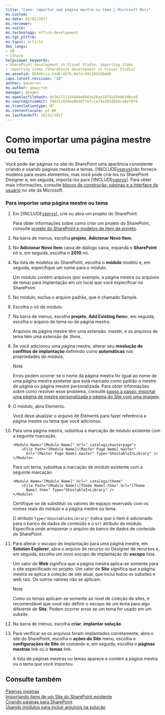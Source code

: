 ```yaml
---
title: "Como: importar uma página mestre ou tema | Microsoft Docs"
ms.custom: 
ms.date: 02/02/2017
ms.reviewer: 
ms.suite: 
ms.technology: office-development
ms.tgt_pltfrm: 
ms.topic: article
dev_langs:
- VB
- CSharp
helpviewer_keywords:
- SharePoint development in Visual Studio, importing items
- importing items [SharePoint development in Visual Studio]
ms.assetid: 8b446cca-2adb-457b-bbfd-891209290e80
caps.latest.revision: "18"
author: gewarren
ms.author: gewarren
manager: ghogen
ms.openlocfilehash: de361711234404e8b83e28aa1875b3549039bce0
ms.sourcegitcommit: f40311056ea0b4677efcca74a285dbb0ce0e7974
ms.translationtype: MT
ms.contentlocale: pt-BR
ms.lasthandoff: 10/31/2017
---
```

# <a name="how-to-import-a-master-page-or-theme"></a>Como importar uma página mestre ou tema
  Você pode dar páginas no site do SharePoint uma aparência consistente criando e usando páginas mestras e temas. [!INCLUDE[vsprvs](../sharepoint/includes/vsprvs-md.md)]não fornece modelos para esses elementos, mas você pode criá-los no SharePoint Designer e, em seguida, importá-los para [!INCLUDE[vsprvs](../sharepoint/includes/vsprvs-md.md)]. Para obter mais informações, consulte [blocos de construção: páginas e a Interface do usuário](http://go.microsoft.com/fwlink/?LinkID=182095) no site da Microsoft.  
  
### <a name="to-import-a-master-page-or-theme"></a>Para importar uma página mestre ou tema  
  
1.  Em [!INCLUDE[vsprvs](../sharepoint/includes/vsprvs-md.md)], crie ou abra um projeto do SharePoint.  
  
     Para obter informações sobre como criar um projeto do SharePoint, consulte [projeto do SharePoint e modelos de Item de projeto](../sharepoint/sharepoint-project-and-project-item-templates.md).  
  
2.  Na barra de menus, escolha **projeto**, **Adicionar Novo Item**.  
  
3.  No **Adicionar Novo Item** caixa de diálogo caixa, expanda o **SharePoint** nó e, em seguida, escolha o **2010** nó.  
  
4.  Na lista de modelos do SharePoint, escolha o **módulo** modelo e, em seguida, especifique um nome para o módulo.  
  
     Um módulo contém arquivos (por exemplo, a página mestra ou arquivos de tema) para implantação em um local que você especificar no SharePoint.  
  
5.  No módulo, exclua o arquivo padrão, que é chamado Sample.  
  
6.  Escolha o nó de módulo.  
  
7.  Na barra de menus, escolha **projeto**, **Add Existing Item**e, em seguida, escolha o arquivo de tema ou de página mestra.  
  
     Arquivos de página mestre têm uma extensão. master, e os arquivos de tema têm uma extensão de .thmx.  
  
8.  Se você adicionou uma página mestre, alterar seu **resolução de conflitos de implantação** definindo como **automáticas** nas propriedades do módulo.  
  
    > [!NOTE]  
    >  Erros podem ocorrer se o nome da página mestra for igual ao nome de uma página mestra existente que está marcado como padrão o mestre de página ou página mestre personalizada. Para obter informações sobre como resolver esse problema, consulte [passo a passo: importar uma página de mestre personalizada e página do Site com uma imagem](../sharepoint/walkthrough-import-a-custom-master-page-and-site-page-with-an-image.md).  
  
9. O módulo, abra Elements.  
  
     Você deve atualizar o arquivo de Elements para fazer referência a página mestre ou tema que você adicionou.  
  
10. Para uma página mestra, substitua a marcação de módulo existente com a seguinte marcação.  
  
    ```  
    <Module Name="[Module Name]" Url="_catalogs/masterpage">  
        <File Path="[Module Name]\[Master Page Name].master"   
          Url="[Master Page Name].master" Type="GhostableInLibrary" />  
    </Module>  
    ```  
  
     Para um tema, substitua a marcação de módulo existente com a seguinte marcação.  
  
    ```  
    <Module Name="[Module Name]" Url="_catalogs/theme"   
        <File Path="[Module Name]\[Theme Name].thmx" Url="[Theme     
          Name].thmx" Type="GhostableInLibrary" />  
    </Module>  
    ```  
  
     Certifique-se de substituir os valores de espaço reservado com os nomes reais do módulo e a página mestre ou tema.  
  
     O atributo `Type="GhostableInLibrary"` indica que o item é adicionado para o banco de dados de conteúdo e o `Url` atributo do módulo Especifica onde armazenar o arquivo de banco de dados de conteúdo do SharePoint.  
  
11. Para alterar o escopo de implantação para uma página mestre, em **Solution Explorer**, abra o arquivo de recurso no Designer de recursos e, em seguida, escolha um novo escopo de implantação do **escopo** lista.  
  
     Um valor de **Web** significa que a página mestra aplica-se somente para o site especificado no projeto. Um valor de **Site** significa que a página mestra se aplica à coleção de site atual, que inclui todos os subsites e web raiz. Os outros valores não se aplicam.  
  
    > [!NOTE]  
    >  Como os temas aplicam-se somente ao nível de coleção de sites, é recomendável que você não definir o escopo de um tema para algo diferente de **Site**. Podem ocorrer erros se um tema for usado em um subsite.  
  
12. Na barra de menus, escolha **criar**, **implantar solução**.  
  
13. Para verificar se os arquivos foram implantados corretamente, abra o site do SharePoint, escolha o **ações do Site** menu, escolha o **configurações de Site** de comando e, em seguida, escolha o **páginas mestras**  link ou o **temas** link.  
  
     A lista de páginas mestras ou temas aparece e contém a página mestra ou o tema que você importou.  
  
## <a name="see-also"></a>Consulte também  
 [Páginas mestras](http://go.microsoft.com/fwlink/?LinkId=184955)   
 [Importando itens de um Site do SharePoint existente](../sharepoint/importing-items-from-an-existing-sharepoint-site.md)   
 [Criando páginas para SharePoint](../sharepoint/creating-pages-for-sharepoint.md)   
 [Usando módulos para incluir arquivos na solução](../sharepoint/using-modules-to-include-files-in-the-solution.md)  
  
  